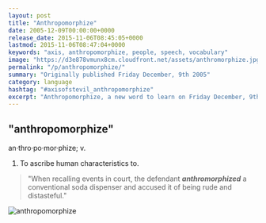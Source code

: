 ```yaml
---
layout: post
title: "Anthropomorphize"
date: 2005-12-09T00:00:00+0000
release_date: 2015-11-06T08:45:05+0000
lastmod: 2015-11-06T08:47:04+0000
keywords: "axis, anthropomorphize, people, speech, vocabulary"
image: "https://d3e878vmunx8cm.cloudfront.net/assets/anthromorphize.jpg"
permalink: "/p/anthropomorphize/"
summary: "Originally published Friday December, 9th 2005"
category: language
hashtag: "#axisofstevil_anthropomorphize"
excerpt: "Anthropomorphize, a new word to learn on Friday December, 9th 2005"
---
```


[id_1]: https://d3e878vmunx8cm.cloudfront.net/assets/anthromorphize.jpg "anthropomorphize"

## "anthropomorphize" ##

an·thro·po·mor·phize; v.

1. To ascribe human characteristics to.
 
> "When recalling events in court, the defendant ***anthromorphized*** a conventional soda dispenser and accused it of being rude and distasteful."

![anthropomorphize][id_1]
